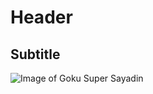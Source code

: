 # Header
## Subtitle
![Image of Goku Super Sayadin](https://i.pinimg.com/736x/22/a3/f6/22a3f66ad100ab68dc787d4b483308ca.jpg)
